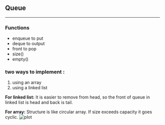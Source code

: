 ## Queue
----

### Functions
* enqueue to put
* deque to output
* front to pop
* size()
* empty()

### two ways to implement :
1) using an array
2) using a linked list

**For linked list:**
It is easier to remove from head, so the front of queue in linked list is head and back is tail.

**For array:**
Structure is like circular array. If size exceeds capacity it goes cyclic.
![plot](../../static/week02/seminar01/cyclic_array.png)
